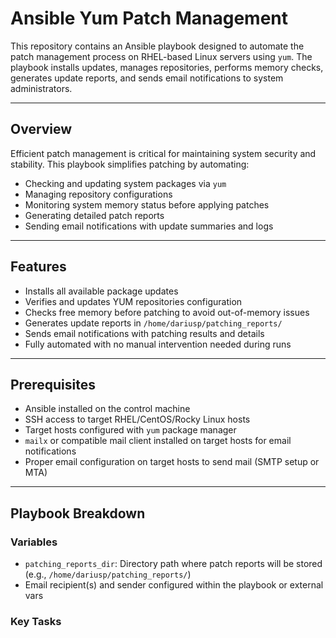 # Ansible Yum Patch Management

This repository contains an Ansible playbook designed to automate the patch management process on RHEL-based Linux servers using `yum`. The playbook installs updates, manages repositories, performs memory checks, generates update reports, and sends email notifications to system administrators.

---

## Overview

Efficient patch management is critical for maintaining system security and stability. This playbook simplifies patching by automating:

- Checking and updating system packages via `yum`
- Managing repository configurations
- Monitoring system memory status before applying patches
- Generating detailed patch reports
- Sending email notifications with update summaries and logs

---

## Features

- Installs all available package updates
- Verifies and updates YUM repositories configuration
- Checks free memory before patching to avoid out-of-memory issues
- Generates update reports in `/home/dariusp/patching_reports/`
- Sends email notifications with patching results and details
- Fully automated with no manual intervention needed during runs

---

## Prerequisites

- Ansible installed on the control machine
- SSH access to target RHEL/CentOS/Rocky Linux hosts
- Target hosts configured with `yum` package manager
- `mailx` or compatible mail client installed on target hosts for email notifications
- Proper email configuration on target hosts to send mail (SMTP setup or MTA)

---

## Playbook Breakdown

### Variables

- `patching_reports_dir`: Directory path where patch reports will be stored (e.g., `/home/dariusp/patching_reports/`)
- Email recipient(s) and sender configured within the playbook or external vars

### Key Tasks

```yaml

